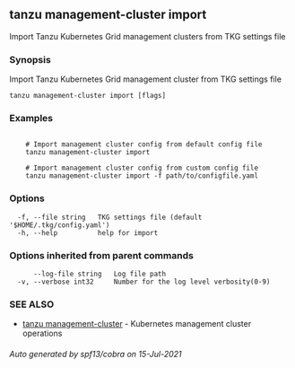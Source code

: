 ## tanzu management-cluster import

Import Tanzu Kubernetes Grid management clusters from TKG settings file

### Synopsis

Import Tanzu Kubernetes Grid management cluster from TKG settings file

```
tanzu management-cluster import [flags]
```

### Examples

```

    # Import management cluster config from default config file    
    tanzu management-cluster import
    
    # Import management cluster config from custom config file    
    tanzu management-cluster import -f path/to/configfile.yaml
```

### Options

```
  -f, --file string   TKG settings file (default '$HOME/.tkg/config.yaml')
  -h, --help          help for import
```

### Options inherited from parent commands

```
      --log-file string   Log file path
  -v, --verbose int32     Number for the log level verbosity(0-9)
```

### SEE ALSO

* [tanzu management-cluster](tanzu_management-cluster.md)     - Kubernetes management cluster operations

###### Auto generated by spf13/cobra on 15-Jul-2021
